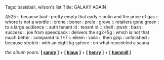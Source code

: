 Tags: basisball, wilson's list
Title: GALAXY AGAIN  
  
∆525 :: because bad : pretty empty that early :: putin and the price of gas :: whore is not a wordle :: crone : boner : prole : grove :: retailers gone green : to a large audience :: auth tenant id : tenant id :: shell : pwsh : bash : success :: joe from speedpack : delivers the sg2+5g : which is not that much better : compared to 1+7 :: elkem : voila :: then gzip : unfinished :: because stretch : with an eight kg sphere : on what resembled a sauna
  
_the album years:_ **[ [sandy](https://rateyourmusic.com/release/album/sandy-denny/like-an-old-fashioned-waltz/) ]** + **[ [klaus](https://rateyourmusic.com/release/album/klaus-schulze/cyborg/) ]** + **[ [henry](https://rateyourmusic.com/release/album/henry-cow/the-henry-cow-legend/) ]** + **[ [hammill](https://rateyourmusic.com/release/album/peter-hammill/chameleon-in-the-shadow-of-the-night/) ]**
